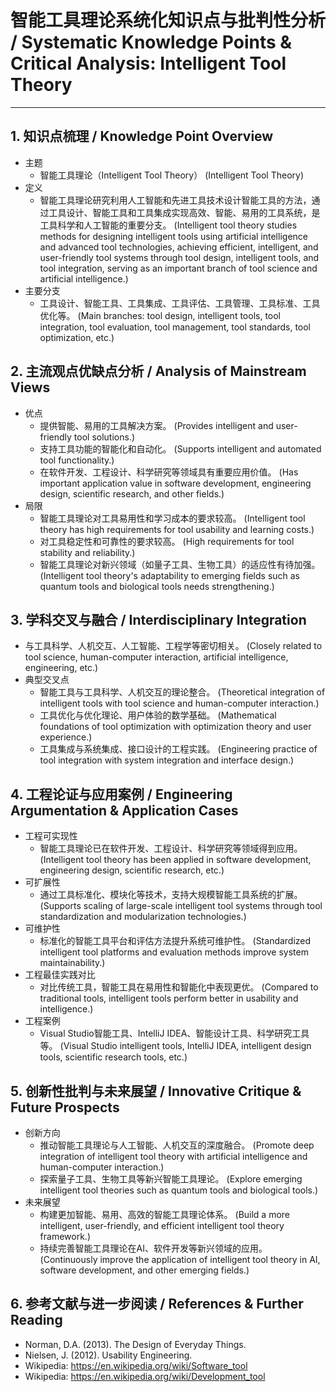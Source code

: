 # 智能工具理论系统化知识点与批判性分析 / Systematic Knowledge Points & Critical Analysis: Intelligent Tool Theory

---

## 1. 知识点梳理 / Knowledge Point Overview

- 主题
  - 智能工具理论（Intelligent Tool Theory）
      (Intelligent Tool Theory)
- 定义
  - 智能工具理论研究利用人工智能和先进工具技术设计智能工具的方法，通过工具设计、智能工具和工具集成实现高效、智能、易用的工具系统，是工具科学和人工智能的重要分支。
      (Intelligent tool theory studies methods for designing intelligent tools using artificial intelligence and advanced tool technologies, achieving efficient, intelligent, and user-friendly tool systems through tool design, intelligent tools, and tool integration, serving as an important branch of tool science and artificial intelligence.)
- 主要分支
  - 工具设计、智能工具、工具集成、工具评估、工具管理、工具标准、工具优化等。
      (Main branches: tool design, intelligent tools, tool integration, tool evaluation, tool management, tool standards, tool optimization, etc.)

## 2. 主流观点优缺点分析 / Analysis of Mainstream Views

- 优点
  - 提供智能、易用的工具解决方案。
      (Provides intelligent and user-friendly tool solutions.)
  - 支持工具功能的智能化和自动化。
      (Supports intelligent and automated tool functionality.)
  - 在软件开发、工程设计、科学研究等领域具有重要应用价值。
      (Has important application value in software development, engineering design, scientific research, and other fields.)
- 局限
  - 智能工具理论对工具易用性和学习成本的要求较高。
      (Intelligent tool theory has high requirements for tool usability and learning costs.)
  - 对工具稳定性和可靠性的要求较高。
      (High requirements for tool stability and reliability.)
  - 智能工具理论对新兴领域（如量子工具、生物工具）的适应性有待加强。
      (Intelligent tool theory's adaptability to emerging fields such as quantum tools and biological tools needs strengthening.)

## 3. 学科交叉与融合 / Interdisciplinary Integration

- 与工具科学、人机交互、人工智能、工程学等密切相关。
  (Closely related to tool science, human-computer interaction, artificial intelligence, engineering, etc.)
- 典型交叉点
  - 智能工具与工具科学、人机交互的理论整合。
      (Theoretical integration of intelligent tools with tool science and human-computer interaction.)
  - 工具优化与优化理论、用户体验的数学基础。
      (Mathematical foundations of tool optimization with optimization theory and user experience.)
  - 工具集成与系统集成、接口设计的工程实践。
      (Engineering practice of tool integration with system integration and interface design.)

## 4. 工程论证与应用案例 / Engineering Argumentation & Application Cases

- 工程可实现性
  - 智能工具理论已在软件开发、工程设计、科学研究等领域得到应用。
      (Intelligent tool theory has been applied in software development, engineering design, scientific research, etc.)
- 可扩展性
  - 通过工具标准化、模块化等技术，支持大规模智能工具系统的扩展。
      (Supports scaling of large-scale intelligent tool systems through tool standardization and modularization technologies.)
- 可维护性
  - 标准化的智能工具平台和评估方法提升系统可维护性。
      (Standardized intelligent tool platforms and evaluation methods improve system maintainability.)
- 工程最佳实践对比
  - 对比传统工具，智能工具在易用性和智能化中表现更优。
      (Compared to traditional tools, intelligent tools perform better in usability and intelligence.)
- 工程案例
  - Visual Studio智能工具、IntelliJ IDEA、智能设计工具、科学研究工具等。
      (Visual Studio intelligent tools, IntelliJ IDEA, intelligent design tools, scientific research tools, etc.)

## 5. 创新性批判与未来展望 / Innovative Critique & Future Prospects

- 创新方向
  - 推动智能工具理论与人工智能、人机交互的深度融合。
      (Promote deep integration of intelligent tool theory with artificial intelligence and human-computer interaction.)
  - 探索量子工具、生物工具等新兴智能工具理论。
      (Explore emerging intelligent tool theories such as quantum tools and biological tools.)
- 未来展望
  - 构建更加智能、易用、高效的智能工具理论体系。
      (Build a more intelligent, user-friendly, and efficient intelligent tool theory framework.)
  - 持续完善智能工具理论在AI、软件开发等新兴领域的应用。
      (Continuously improve the application of intelligent tool theory in AI, software development, and other emerging fields.)

## 6. 参考文献与进一步阅读 / References & Further Reading

- Norman, D.A. (2013). The Design of Everyday Things.
- Nielsen, J. (2012). Usability Engineering.
- Wikipedia: <https://en.wikipedia.org/wiki/Software_tool>
- Wikipedia: <https://en.wikipedia.org/wiki/Development_tool>
